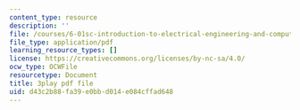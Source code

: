 ```yaml
---
content_type: resource
description: ''
file: /courses/6-01sc-introduction-to-electrical-engineering-and-computer-science-i-spring-2011/d43c2b88fa39e0bbd014e084cffad648_CG4ihzTaGdM.pdf
file_type: application/pdf
learning_resource_types: []
license: https://creativecommons.org/licenses/by-nc-sa/4.0/
ocw_type: OCWFile
resourcetype: Document
title: 3play pdf file
uid: d43c2b88-fa39-e0bb-d014-e084cffad648
---
```

